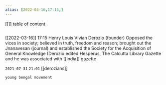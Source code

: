 ```yaml
---
alias: [2022-03-16,17:15,]
---
```

[[]]
table of content
```toc
```

[[2022-03-16]] 17:15
Henry Louis Vivian Derozio (founder)
Opposed the vices in society;
believed in truth, freedom and reason;
brought out the Jnanavesan (journal) and established the Society for the Acquisition of General Knowledge (Derozio edited Hesperus, 
The Calcutta Library Gazette and he was associated with [[india]] gazette

`2021-07-31`  `21:01`
[[derozians]]
```query
young bengal movement
```